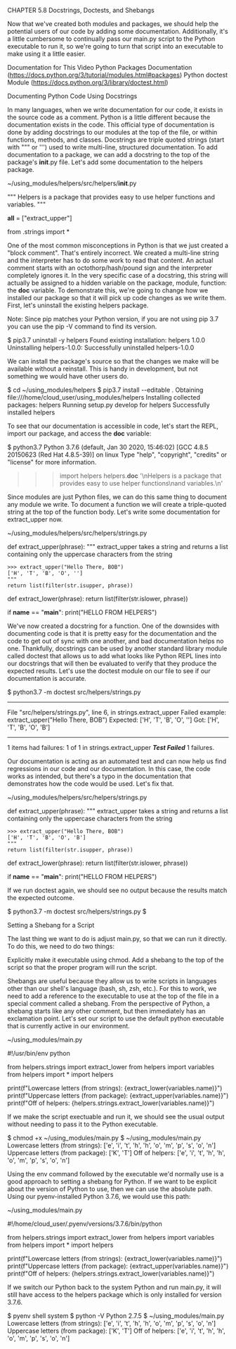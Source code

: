CHAPTER 5.8
Docstrings, Doctests, and Shebangs

Now that we've created both modules and packages, we should help the potential users of our code by adding some documentation. Additionally, it's a little cumbersome to continually pass our main.py script to the Python executable to run it, so we're going to turn that script into an executable to make using it a little easier.

Documentation for This Video
Python Packages Documentation (https://docs.python.org/3/tutorial/modules.html#packages)
Python doctest Module (https://docs.python.org/3/library/doctest.html)


Documenting Python Code Using Docstrings

In many languages, when we write documentation for our code, it exists in the source code as a comment. Python is a little different because the documentation exists in the code. This official type of documentation is done by adding docstrings to our modules at the top of the file, or within functions, methods, and classes. Docstrings are triple quoted strings (start with """ or ''') used to write multi-line, structured documentation. To add documentation to a package, we can add a docstring to the top of the package's __init__.py file. Let's add some documentation to the helpers package.

~/using_modules/helpers/src/helpers/__init__.py

"""
Helpers is a package that provides easy to use helper functions
and variables.
"""

__all__ = ["extract_upper"]

from .strings import *


One of the most common misconceptions in Python is that we just created a "block comment". That's entirely incorrect. We created a multi-line string and the interpreter has to do some work to read that content. An actual comment starts with an octothorp/hash/pound sign and the interpreter completely ignores it. In the very specific case of a docstring, this string will actually be assigned to a hidden variable on the package, module, function: the __doc__ variable. To demonstrate this, we're going to change how we installed our package so that it will pick up code changes as we write them. First, let's uninstall the existing helpers package.

Note: Since pip matches your Python version, if you are not using pip 3.7 you can use the pip -V command to find its version.

$ pip3.7 uninstall -y helpers
Found existing installation: helpers 1.0.0
Uninstalling helpers-1.0.0:
  Successfully uninstalled helpers-1.0.0


We can install the package's source so that the changes we make will be available without a reinstall. This is handy in development, but not something we would have other users do.

$ cd ~/using_modules/helpers
$ pip3.7 install --editable .
Obtaining file:///home/cloud_user/using_modules/helpers
Installing collected packages: helpers
  Running setup.py develop for helpers
Successfully installed helpers


To see that our documentation is accessible in code, let's start the REPL, import our package, and access the __doc__ variable:

$ python3.7
Python 3.7.6 (default, Jan 30 2020, 15:46:02)
[GCC 4.8.5 20150623 (Red Hat 4.8.5-39)] on linux
Type "help", "copyright", "credits" or "license" for more information.
>>> import helpers
>>> helpers.__doc__
'\nHelpers is a package that provides easy to use helper functions\nand variables.\n'


Since modules are just Python files, we can do this same thing to document any module we write. To document a function we will create a triple-quoted string at the top of the function body. Let's write some documentation for extract_upper now.

~/using_modules/helpers/src/helpers/strings.py

def extract_upper(phrase):
    """
    extract_upper takes a string and returns a list containing
    only the uppercase characters from the string

    >>> extract_upper("Hello There, BOB")
    ['H', 'T', 'B', 'O', '']
    """
    return list(filter(str.isupper, phrase))

def extract_lower(phrase):
    return list(filter(str.islower, phrase))

if __name__ == "__main__":
    print("HELLO FROM HELPERS")


We've now created a docstring for a function. One of the downsides with documenting code is that it is pretty easy for the documentation and the code to get out of sync with one another, and bad documentation helps no one. Thankfully, docstrings can be used by another standard library module called doctest that allows us to add what looks like Python REPL lines into our docstrings that will then be evaluated to verify that they produce the expected results. Let's use the doctest module on our file to see if our documentation is accurate.

$ python3.7 -m doctest src/helpers/strings.py
**********************************************************************
File "src/helpers/strings.py", line 6, in strings.extract_upper
Failed example:
    extract_upper("Hello There, BOB")
Expected:
    ['H', 'T', 'B', 'O', '']
Got:
    ['H', 'T', 'B', 'O', 'B']
**********************************************************************
1 items had failures:
   1 of   1 in strings.extract_upper
***Test Failed*** 1 failures.


Our documentation is acting as an automated test and can now help us find regressions in our code and our documentation. In this case, the code works as intended, but there's a typo in the documentation that demonstrates how the code would be used. Let's fix that.

~/using_modules/helpers/src/helpers/strings.py

def extract_upper(phrase):
    """
    extract_upper takes a string and returns a list containing
    only the uppercase characters from the string

    >>> extract_upper("Hello There, BOB")
    ['H', 'T', 'B', 'O', 'B']
    """
    return list(filter(str.isupper, phrase))

def extract_lower(phrase):
    return list(filter(str.islower, phrase))

if __name__ == "__main__":
    print("HELLO FROM HELPERS")


If we run doctest again, we should see no output because the results match the expected outcome.

$ python3.7 -m doctest src/helpers/strings.py
$


Setting a Shebang for a Script

The last thing we want to do is adjust main.py, so that we can run it directly. To do this, we need to do two things:

Explicitly make it executable using chmod.
Add a shebang to the top of the script so that the proper program will run the script.


Shebangs are useful because they allow us to write scripts in languages other than our shell's language (bash, sh, zsh, etc.). For this to work, we need to add a reference to the executable to use at the top of the file in a special comment called a shebang. From the perspective of Python, a shebang starts like any other comment, but then immediately has an exclamation point. Let's set our script to use the default python executable that is currently active in our environment.

~/using_modules/main.py

#!/usr/bin/env python

from helpers.strings import extract_lower
from helpers import variables
from helpers import *
import helpers

print(f"Lowercase letters (from strings): {extract_lower(variables.name)}")
print(f"Uppercase letters (from package): {extract_upper(variables.name)}")
print(f"Off of helpers: {helpers.strings.extract_lower(variables.name)}")


If we make the script exectuable and run it, we should see the usual output without needing to pass it to the Python executable.

$ chmod +x ~/using_modules/main.py
$ ~/using_modules/main.py
Lowercase letters (from strings): ['e', 'i', 't', 'h', 'h', 'o', 'm', 'p', 's', 'o', 'n']
Uppercase letters (from package): ['K', 'T']
Off of helpers: ['e', 'i', 't', 'h', 'h', 'o', 'm', 'p', 's', 'o', 'n']


Using the env command followed by the executable we'd normally use is a good approach to setting a shebang for Python. If we want to be explicit about the version of Python to use, then we can use the absolute path. Using our pyenv-installed Python 3.7.6, we would use this path:

~/using_modules/main.py

#!/home/cloud_user/.pyenv/versions/3.7.6/bin/python

from helpers.strings import extract_lower
from helpers import variables
from helpers import *
import helpers

print(f"Lowercase letters (from strings): {extract_lower(variables.name)}")
print(f"Uppercase letters (from package): {extract_upper(variables.name)}")
print(f"Off of helpers: {helpers.strings.extract_lower(variables.name)}")


If we switch our Python back to the system Python and run main.py, it will still have access to the helpers package which is only installed for version 3.7.6.

$ pyenv shell system
$ python -V
Python 2.7.5
$ ~/using_modules/main.py
Lowercase letters (from strings): ['e', 'i', 't', 'h', 'h', 'o', 'm', 'p', 's', 'o', 'n']
Uppercase letters (from package): ['K', 'T']
Off of helpers: ['e', 'i', 't', 'h', 'h', 'o', 'm', 'p', 's', 'o', 'n']